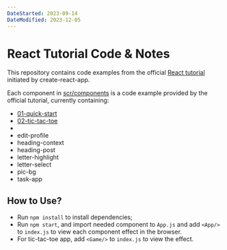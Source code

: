```yaml
---
DateStarted: 2023-09-14
DateModified: 2023-12-05
---
```


# React Tutorial Code & Notes

This repository contains code examples from the official [React tutorial](https://react.dev/learn/reacting-to-input-with-state) initiated by create-react-app.

Each component in [scr/components](https://github.com/Jenniferwonder/react-tutorial/tree/main/src/components) is a code example provided by the official tutorial, currently containing:

- [01-quick-start](https://github.com/Jenniferwonder/react-tutorial/tree/main/src/components/01-quick-start)
- [02-tic-tac-toe](https://github.com/Jenniferwonder/react-tutorial/tree/main/src/components/02-tic-tac-toe)
- 
- edit-profile
- heading-context
- heading-post
- letter-highlight
- letter-select
- pic-bg
- task-app

## How to Use?

- Run `npm install` to install dependencies;
- Run `npm start`, and import needed component to `App.js` and add `<App/>` to `index.js` to view each component effect in the browser.
- For tic-tac-toe app, add `<Game/>` to `index.js` to view the effect.
